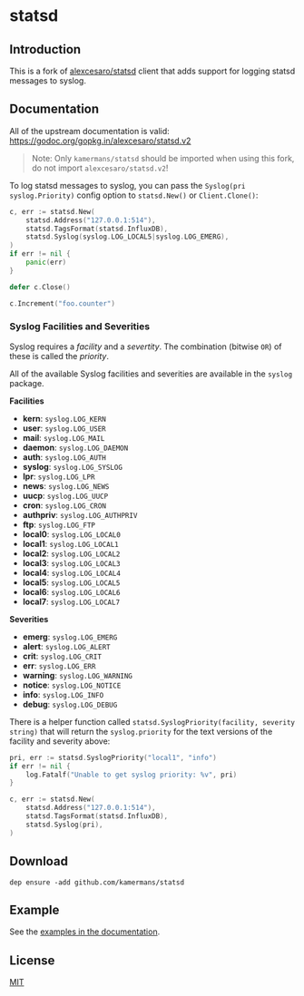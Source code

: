 # statsd

## Introduction

This is a fork of [alexcesaro/statsd](https://github.com/alexcesaro/statsd) client that adds support for logging statsd messages to syslog.

## Documentation

All of the upstream documentation is valid:
https://godoc.org/gopkg.in/alexcesaro/statsd.v2

> Note: Only `kamermans/statsd` should be imported when using this fork, do not import `alexcesaro/statsd.v2`!

To log statsd messages to syslog, you can pass the `Syslog(pri syslog.Priority)` config option to `statsd.New()` or `Client.Clone()`:

```go
c, err := statsd.New(
    statsd.Address("127.0.0.1:514"),
    statsd.TagsFormat(statsd.InfluxDB),
    statsd.Syslog(syslog.LOG_LOCAL5|syslog.LOG_EMERG),
)
if err != nil {
    panic(err)
}

defer c.Close()

c.Increment("foo.counter")
```

### Syslog Facilities and Severities
Syslog requires a *facility* and a *severtity*.  The combination (bitwise `OR`) of these is called the *priority*.

All of the available Syslog facilities and severities are available in the `syslog` package.

**Facilities**
- **kern**: `syslog.LOG_KERN`
- **user**: `syslog.LOG_USER`
- **mail**: `syslog.LOG_MAIL`
- **daemon**: `syslog.LOG_DAEMON`
- **auth**: `syslog.LOG_AUTH`
- **syslog**: `syslog.LOG_SYSLOG`
- **lpr**: `syslog.LOG_LPR`
- **news**: `syslog.LOG_NEWS`
- **uucp**: `syslog.LOG_UUCP`
- **cron**: `syslog.LOG_CRON`
- **authpriv**: `syslog.LOG_AUTHPRIV`
- **ftp**: `syslog.LOG_FTP`
- **local0**: `syslog.LOG_LOCAL0`
- **local1**: `syslog.LOG_LOCAL1`
- **local2**: `syslog.LOG_LOCAL2`
- **local3**: `syslog.LOG_LOCAL3`
- **local4**: `syslog.LOG_LOCAL4`
- **local5**: `syslog.LOG_LOCAL5`
- **local6**: `syslog.LOG_LOCAL6`
- **local7**: `syslog.LOG_LOCAL7`

**Severities**
- **emerg**: `syslog.LOG_EMERG`
- **alert**: `syslog.LOG_ALERT`
- **crit**: `syslog.LOG_CRIT`
- **err**: `syslog.LOG_ERR`
- **warning**: `syslog.LOG_WARNING`
- **notice**: `syslog.LOG_NOTICE`
- **info**: `syslog.LOG_INFO`
- **debug**: `syslog.LOG_DEBUG`

There is a helper function called `statsd.SyslogPriority(facility, severity string)` that will return the `syslog.priority` for the text versions of the facility and severity above:

```go
pri, err := statsd.SyslogPriority("local1", "info")
if err != nil {
    log.Fatalf("Unable to get syslog priority: %v", pri)
}

c, err := statsd.New(
    statsd.Address("127.0.0.1:514"),
    statsd.TagsFormat(statsd.InfluxDB),
    statsd.Syslog(pri),
)
```

## Download

    dep ensure -add github.com/kamermans/statsd

## Example

See the [examples in the documentation](https://godoc.org/gopkg.in/alexcesaro/statsd.v2#example-package).


## License

[MIT](LICENSE)
